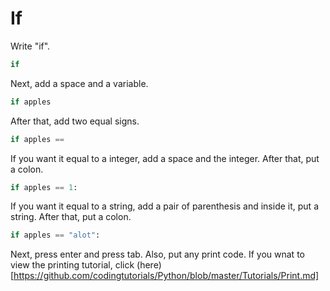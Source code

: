 # If

Write "if".

```python
if
```

Next, add a space and a variable.

```python
if apples
```

After that, add two equal signs.

```python
if apples ==
```

If you want it equal to a integer, add a space and the integer. After that, put a colon.

```python
if apples == 1:
```

If you want it equal to a string, add a pair of parenthesis and inside it, put a string. After that, put a colon.

```python
if apples == "alot":
```

Next, press enter and press tab. Also, put any print code. If you wnat to view the printing tutorial, click (here)[https://github.com/codingtutorials/Python/blob/master/Tutorials/Print.md]
